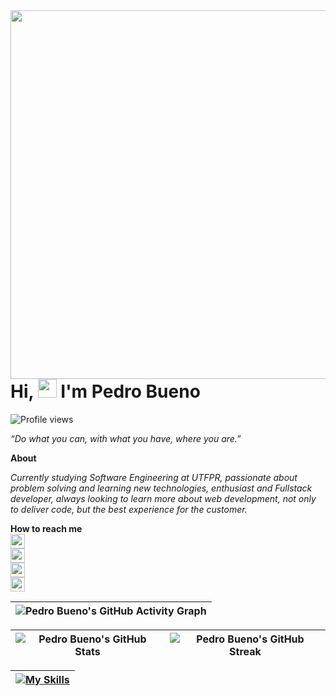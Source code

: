 <img align="right" height="590em" src="https://user-images.githubusercontent.com/107975184/199703548-52e02df5-fb9e-4a25-80ae-96da2213d429.png" />
<h1 align="left">Hi, <img src="https://user-images.githubusercontent.com/107975184/194691142-ce507ff7-4e14-461f-9ae2-2937c6befcc7.gif" height="30px" /> I'm Pedro Bueno</h1>
<p align="left"><img src="https://komarev.com/ghpvc/?username=pedrol2b&color=grey&style=flat-square" alt="Profile views" /></p>

_“Do what you can, with what you have, where you are.”_

**About**

_Currently studying Software Engineering at UTFPR, passionate about problem solving and learning new technologies, enthusiast and Fullstack developer, always looking to learn more about web development, not only to deliver code, but the best experience for the customer._

**How to reach me**
<br>
<a href="https://twitter.com/pedrol2b" target="_blank"><img src="https://img.shields.io/badge/@pedrol2b-1DA1F2?style=flat-square&logo=twitter&logoColor=white&link=https://twitter.com/pedrol2b" height="23" target="_blank" /></a><br>
<a href="https://t.me/pedrol2b" target="_blank"><img src="https://img.shields.io/badge/t.me/pedrol2b-2CA5E0?style=flat-square&logo=telegram&logoColor=white&link=https://t.me/pedrol2b" height="23" target="_blank" /></a><br>
<a href="https://www.linkedin.com/in/pedrol2b/" target="_blank"><img src="https://img.shields.io/badge/Pedro%20Bueno-0077B5?style=flat-square&logo=linkedin&logoColor=white&link=https://www.linkedin.com/in/pedrol2b/" height="23" target="_blank" /></a><br>
<a href="mailto:pedrolbb.e@gmail.com" target="_blank"><img src="https://img.shields.io/badge/pedrolbb.e@gmail.com-D14836?style=flat-square&logo=gmail&logoColor=white&link=mailto:pedrolbb.e@gmail.com" height="23" target="_blank" /></a><br>

| ![Pedro Bueno's GitHub Activity Graph](https://github-readme-activity-graph.cyclic.app/graph?username=pedrol2b&theme=xcode&bg_color=151515&point=6ce286) |
| :-------------------------------------------------------------------------------------------------------------------------------------------: |

| ![Pedro Bueno's GitHub Stats](https://github-readme-stats.vercel.app/api?username=pedrol2b&show_icons=true&theme=dark) | ![Pedro Bueno's GitHub Streak](https://github-readme-streak-stats.herokuapp.com/?user=pedrol2b&theme=dark) |
| :--------------------------------------------------------------------------------------------------------------------: | :--------------------------------------------------------------------------------------------------------: |

| [![My Skills](https://skillicons.dev/icons?i=js,ts,react,vite,nextjs,tailwind,styledcomponents,nodejs,php,mongodb,mysql,nestjs,expressjs,figma)](https://skillicons.dev) |
| :----------------------------------------------------------------------------------------------------------------------------------------------------------------------: |
